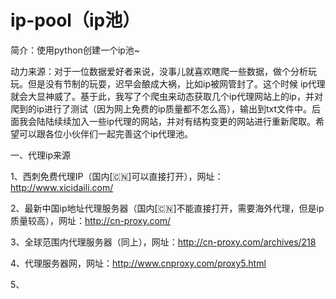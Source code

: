 # ip-pool（ip池）

简介：使用python创建一个ip池~

动力来源：对于一位数据爱好者来说，没事儿就喜欢瞎爬一些数据，做个分析玩玩。但是没有节制的玩耍，迟早会酿成大祸，比如ip被网管封了。这个时候
ip代理就会大显神威了。基于此，我写了个爬虫来动态获取几个ip代理网站上的ip，并对爬到的ip进行了测试（因为网上免费的ip质量都不怎么高），输出到txt文件中。后面我会陆陆续续加入一些ip代理的网站，并对有结构变更的网站进行重新爬取。希望可以跟各位小伙伴们一起完善这个ip代理池。

一、代理ip来源

1、西刺免费代理IP（国内[🇨🇳]可以直接打开），网址：http://www.xicidaili.com/

2、最新中国ip地址代理服务器（国内[🇨🇳]不能直接打开，需要海外代理，但是ip质量较高），网址：http://cn-proxy.com/

3、全球范围内代理服务器（同上），网址：http://cn-proxy.com/archives/218

4、代理服务器网，网址：http://www.cnproxy.com/proxy5.html

5、

